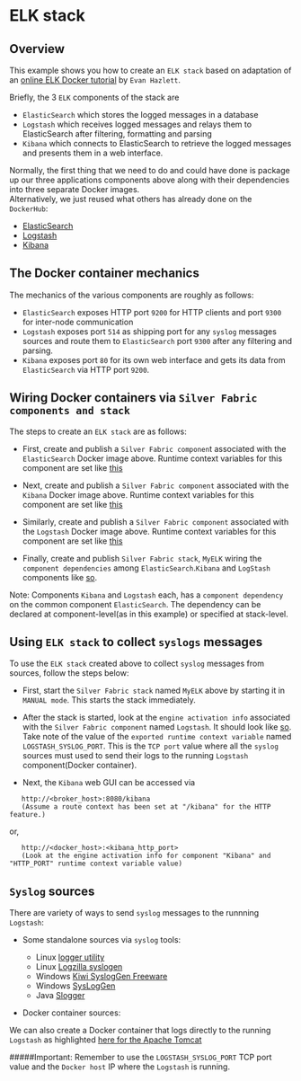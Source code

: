 ELK stack
==========

Overview
----------

This example shows you how to create an `ELK stack` based on adaptation of an [online ELK Docker tutorial](http://evanhazlett.com/2013/08/Logstash-and-Kibana-via-Docker/) by `Evan Hazlett`.

Briefly, the 3 `ELK` components of the stack are

- `ElasticSearch` which stores the logged messages in a database
- `Logstash` which receives logged messages and relays them to ElasticSearch after filtering, formatting and parsing
- `Kibana` which connects to ElasticSearch to retrieve the logged messages and presents them in a web interface.

Normally, the first thing that we need to do and could have done is package up our three applications components above along with their dependencies into three separate Docker images.  
Alternatively, we just reused what others has already done on the `DockerHub`:

- [ElasticSearch](https://registry.hub.docker.com/u/dockerfile/elasticsearch/)
- [Logstash](https://registry.hub.docker.com/u/arcus/logstash/)
- [Kibana](https://registry.hub.docker.com/u/arcus/kibana/)

The Docker container mechanics
------------------------------

The mechanics of the various components are roughly as follows:

- `ElasticSearch` exposes HTTP port `9200` for HTTP clients and port `9300` for inter-node communication
- `Logstash` exposes port `514` as shipping port for any `syslog` messages sources and route them to `ElasticSearch` port `9300` after any filtering and parsing.
- `Kibana` exposes port `80` for its own web interface and gets its data from `ElasticSearch` via HTTP port `9200`.


Wiring Docker containers via `Silver Fabric components and stack`
----------------------------------------------------------------

The steps to create an `ELK stack` are as follows:

- First, create and publish a `Silver Fabric componen`t associated with the `ElasticSearch` Docker image above.
     Runtime context variables for this component are set like [this](https://github.com/fabrician/docker-enabler/blob/master/examples/ELK/example_elasticsearch_rcv.gif)

- Next, create and publish a `Silver Fabric component` associated with the `Kibana` Docker image above.
      Runtime context variables for this component are set like [this](https://github.com/fabrician/docker-enabler/blob/master/examples/ELK/example_kibana_rcv.gif)

- Similarly, create and publish a `Silver Fabric component` associated with the `Logstash` Docker image above.
       Runtime context variables for this component are set like [this](https://github.com/fabrician/docker-enabler/blob/master/examples/ELK/example_logstash_rcv.gif)

- Finally, create and publish `Silver Fabric stack`, `MyELK` wiring the `component dependencies` among `ElasticSearch`.`Kibana` and `LogStash` components like [so](https://github.com/fabrician/docker-enabler/blob/master/examples/ELK/example_myelk_stack_component_dep.gif). 

Note: Components `Kibana` and `Logstash` each, has a `component dependency` on the common component `ElasticSearch`. The dependency can be declared at component-level(as in this example) or specified at stack-level.

Using `ELK stack` to collect `syslogs` messages
-----------------------------------------------

To use the `ELK stack` created above to collect `syslog` messages from sources, follow the steps below:

- First, start the `Silver Fabric stack` named `MyELK` above by starting it in `MANUAL mode`. This starts the stack immediately.
- After the stack is started, look at the `engine activation info` associated with the `Silver Fabric component` named `Logstash`. It should look like [so](https://github.com/fabrician/docker-enabler/blob/master/examples/ELK/example_logstash_activationinfo.gif).
Take note of the value of the `exported runtime context variable` named `LOGSTASH_SYSLOG_PORT`. This is the `TCP port` value where all the `syslog` sources must used to send their logs to the running `Logstash` component(Docker container).

- Next, the `Kibana` web GUI can be accessed via
```
   http://<broker_host>:8080/kibana
   (Assume a route context has been set at "/kibana" for the HTTP feature.)
```

or,
```
   http://<docker_host>:<kibana_http_port>
   (Look at the engine activation info for component "Kibana" and "HTTP_PORT" runtime context variable value)
```

`Syslog` sources
-----------------

There are variety of ways to send `syslog` messages to the runnning `Logstash`:

- Some standalone sources via `syslog` tools:
   - Linux [logger utility](http://manpages.ubuntu.com/manpages/precise/man1/logger.1.html)
   - Linux [Logzilla syslogen](https://subversion.assembla.com/svn/logzilla/scripts/contrib/sysloggen/sysloggen)
   - Windows [Kiwi SyslogGen Freeware](http://www.kiwisyslog.com/help/sysloggen/index.html?kiwisysloggen.htm)
   - Windows [SysLogGen](http://www.snmpsoft.com/freetools/sysloggen.html)
   - Java [Slogger](http://syslog-slogger.sourceforge.net/)

- Docker container sources:

We can also create a Docker container that logs directly to the running `Logstash` as highlighted [here for the Apache Tomcat](http://www.unixpowered.com/unixpowered/2012/05/29/configuring-tomcat-to-log-via-syslog/)

#####Important: Remember to use the `LOGSTASH_SYSLOG_PORT` TCP port value and the `Docker host` IP where the `Logstash` is running.

